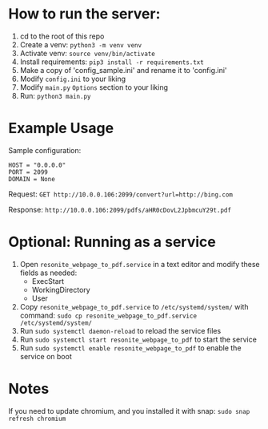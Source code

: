 # How to run the server:

1. cd to the root of this repo
2. Create a venv: `python3 -m venv venv`
3. Activate venv: `source venv/bin/activate`
4. Install requirements: `pip3 install -r requirements.txt`
5. Make a copy of 'config_sample.ini' and rename it to 'config.ini'
6. Modify `config.ini` to your liking
7. Modify `main.py` `Options` section to your liking
8. Run: `python3 main.py`


# Example Usage


Sample configuration:

```
HOST = "0.0.0.0"
PORT = 2099
DOMAIN = None
```

Request:
`GET http://10.0.0.106:2099/convert?url=http://bing.com`

Response:
`http://10.0.0.106:2099/pdfs/aHR0cDovL2JpbmcuY29t.pdf`

# Optional: Running as a service
1. Open `resonite_webpage_to_pdf.service` in a text editor and modify these fields as needed:
    * ExecStart
    * WorkingDirectory
    * User
2. Copy `resonite_webpage_to_pdf.service` to `/etc/systemd/system/` with command: `sudo cp resonite_webpage_to_pdf.service /etc/systemd/system/`
3. Run `sudo systemctl daemon-reload` to reload the service files
4. Run `sudo systemctl start resonite_webpage_to_pdf` to start the service
5. Run `sudo systemctl enable resonite_webpage_to_pdf` to enable the service on boot


# Notes
If you need to update chromium, and you installed it with snap:
`sudo snap refresh chromium`
